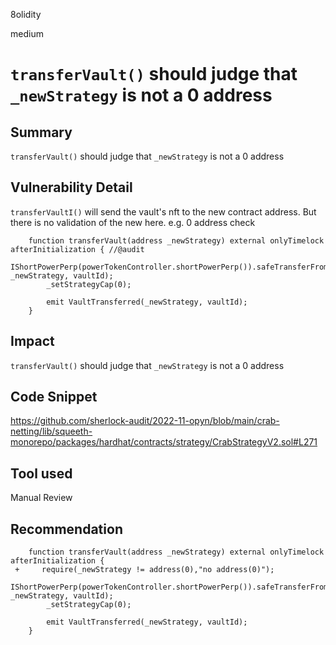 8olidity

medium

# `transferVault()` should judge that `_newStrategy` is not a 0 address

## Summary
`transferVault()` should judge that `_newStrategy` is not a 0 address
## Vulnerability Detail

`transferVaultI()` will send the vault's nft to the new contract address. But there is no validation of the new here. e.g. 0 address check

```solidity
    function transferVault(address _newStrategy) external onlyTimelock afterInitialization { //@audit 
        IShortPowerPerp(powerTokenController.shortPowerPerp()).safeTransferFrom(address(this), _newStrategy, vaultId);
        _setStrategyCap(0);

        emit VaultTransferred(_newStrategy, vaultId);
    }
```

## Impact
`transferVault()` should judge that `_newStrategy` is not a 0 address
## Code Snippet
https://github.com/sherlock-audit/2022-11-opyn/blob/main/crab-netting/lib/squeeth-monorepo/packages/hardhat/contracts/strategy/CrabStrategyV2.sol#L271
## Tool used

Manual Review

## Recommendation
```solidity
    function transferVault(address _newStrategy) external onlyTimelock afterInitialization { 
 +     require(_newStrategy != address(0),"no address(0)");
        IShortPowerPerp(powerTokenController.shortPowerPerp()).safeTransferFrom(address(this), _newStrategy, vaultId);
        _setStrategyCap(0);

        emit VaultTransferred(_newStrategy, vaultId);
    }
```
